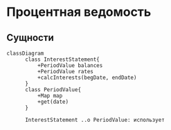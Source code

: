 # Процентная ведомость

## Сущности

```mermaid
classDiagram
      class InterestStatement{
          +PeriodValue balances
          +PeriodValue rates
          +calcInterests(begDate, endDate)
      }
      class PeriodValue{
          +Map map
          +get(date)
      }

      InterestStatement ..o PeriodValue: использует
```